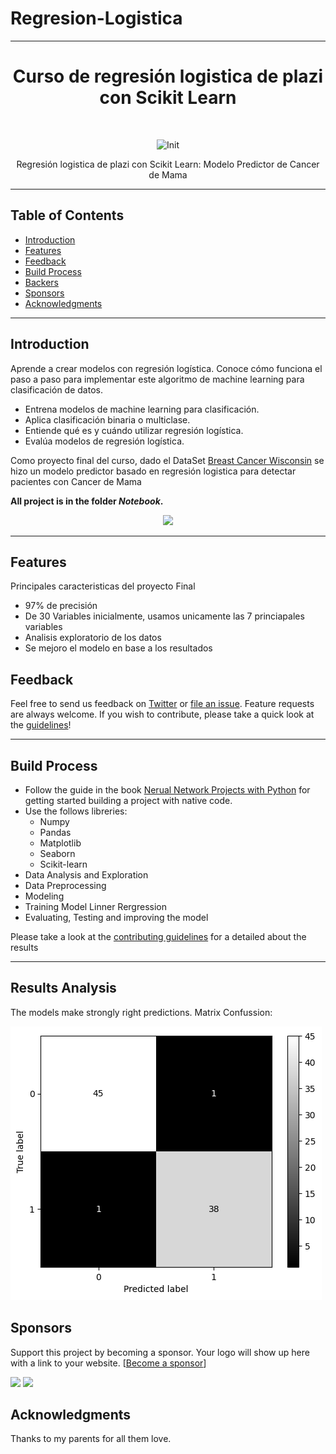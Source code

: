 # Regresion-Logistica

-----


<h1 align="center"> Curso de regresión logistica de plazi con Scikit Learn </h1> <br>
<p align="center">
  <!--<a href="https://gitpoint.co/"> -->
    <img alt="Init" title="Presentation" src="https://storage.googleapis.com/kaggle-datasets-images/180/384/3da2510581f9d3b902307ff8d06fe327/dataset-cover.jpg" width="450">
  </a>
</p>

<p align="center">
  Regresión logistica de plazi con Scikit Learn: Modelo Predictor de Cancer de Mama
</p>

<!-- 
<p align="center">
  <a href="https://itunes.apple.com/us/app/gitpoint/id1251245162?mt=8">
    <img alt="Download on the App Store" title="App Store" src="http://i.imgur.com/0n2zqHD.png" width="140">
  </a>

  <a href="https://play.google.com/store/apps/details?id=com.gitpoint">
    <img alt="Get it on Google Play" title="Google Play" src="http://i.imgur.com/mtGRPuM.png" width="140">
  </a>
</p> 
-->

<!-- START doctoc generated TOC please keep comment here to allow auto update -->
<!-- DON'T EDIT THIS SECTION, INSTEAD RE-RUN doctoc TO UPDATE -->

-----

## Table of Contents

- [Introduction](#introduction)
- [Features](#features)
- [Feedback](#feedback)
- [Build Process](#build-process)
- [Backers](#backers-)
- [Sponsors](#sponsors-)
- [Acknowledgments](#acknowledgments)

<!-- [Contributors](#contributors) -->
<!-- END doctoc generated TOC please keep comment here to allow auto update -->

-----

## Introduction

Aprende a crear modelos con regresión logística. Conoce cómo funciona el paso a paso para implementar este algoritmo de machine learning para clasificación de datos.

- Entrena modelos de machine learning para clasificación.
- Aplica clasificación binaria o multiclase.
- Entiende qué es y cuándo utilizar regresión logística.
- Evalúa modelos de regresión logística.

Como proyecto final del curso, dado el DataSet [Breast Cancer Wisconsin](https://www.kaggle.com/datasets/uciml/breast-cancer-wisconsin-data) se hizo un modelo predictor basado en regresión logistica para detectar pacientes con Cancer de Mama

**All project is in the folder *Notebook*.**

<p align="center">
  <img src = "https://static.platzi.com/cdn-cgi/image/width=1024,quality=35,format=auto/media/landing-projects/og-regresion-logistica-python-scikit-learn.png", width="600">
</p>

-----

## Features

Principales caracteristicas del proyecto Final

- 97% de precisión
- De 30 Variables inicialmente, usamos unicamente las 7 princiapales variables
- Analisis exploratorio de los datos
- Se mejoro el modelo en base a los resultados


## Feedback

Feel free to send us feedback on [Twitter](https://twitter.com/dionicio_98) or [file an issue](https://github.com/dionicio-alberto/Predicting-Diabetes-with-Neural-Networks/issues/new). Feature requests are always welcome. If you wish to contribute, please take a quick look at the [guidelines](./CONTRIBUTING.md)!

<!-- If there's anything you'd like to chat about, please feel free to join our [Gitter chat](https://gitter.im/git-point)! -->

-----

<!-- ## Contributors

This project follows the [all-contributors](https://github.com/kentcdodds/all-contributors) specification and is brought to you by these [awesome contributors](./CONTRIBUTORS.md).

----- -->


## Build Process

- Follow the guide in the book [Nerual Network Projects with Python](https://www.amazon.com/Neural-Network-Projects-Python-ultimate/dp/1789138906) for getting started building a project with native code.
- Use the follows libreries:
  - Numpy
  - Pandas
  - Matplotlib
  - Seaborn
  - Scikit-learn
- Data Analysis and Exploration
- Data Preprocessing
- Modeling 
- Training Model Linner Rergression
- Evaluating, Testing and improving the model

Please take a look at the [contributing guidelines](./CONTRIBUTING.md) for a detailed about the results

-----

## Results Analysis

The models make strongly right predictions. Matrix Confussion:

![results](https://github.com/dionicio-alberto/Regresion-Logistica/blob/main/output1.png?raw=true)

<!--  ## Backers [![Backers on Open Collective](https://opencollective.com/git-point/backers/badge.svg)](#backers)

Thank you to all our backers! 🙏 [[Become a backer](https://opencollective.com/git-point#backer)]

<a href="https://opencollective.com/git-point#backers" target="_blank"><img src="https://opencollective.com/git-point/backers.svg?width=890"></a> -->


## Sponsors <!-- [![Sponsors on Open Collective](https://opencollective.com/git-point/sponsors/badge.svg)](#sponsors) -->

Support this project by becoming a sponsor. Your logo will show up here with a link to your website. [[Become a sponsor](https://www.linkedin.com/in/dionicio-perez-landero-446605170/)]

<a href="https://www.linkedin.com/in/dionicio-perez-landero-446605170/" target="_blank"><img src="https://opencollective.com/git-point/sponsor/0/avatar.svg"></a>
<a href="https://www.linkedin.com/in/dionicio-perez-landero-446605170/" target="_blank"><img src="https://opencollective.com/git-point/sponsor/1/avatar.svg"></a>

## Acknowledgments

Thanks to my parents for all them love.
